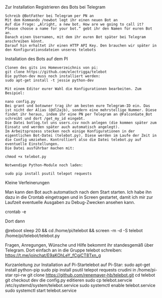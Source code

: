 Zur Installation
Registrieren des Bots bei Telegram

    Schreib @BotFather bei Telegram per PN an
    Mit dem Kommando /newbot legt ihr einen neuen Bot an
    Auf die Frage: „Alright, a new bot. How are we going to call it? Please choose a name for your bot.“ gebt ihr den Namen für euren Bot an.
    Danach einen Usernamen, mit dem ihr euren Bot später bei Telegram anschreiben könnt.
    Darauf hin erhaltet ihr einen HTTP API Key. Den brauchen wir später in den Konfigurationsdateien unseres telebots

Installation des Bots auf dem PI

    Clonen des gits ins Homeverzeichnis von pi:
    git clone https://github.com/electrigga/telebot
    Die python-dev muss noch installiert werden:
    sudo apt-get install -t jessie python-dev
    
    Mit einem Editor eurer Wahl die Konfigurationen bearbeiten. Zum Besipiel:

    nano config.py
    Bei grant und botowner trag ihr am besten eure Telegram-ID ein. Das ist nicht der Alias (@dl2ajb), sondern eine mehrstellige Nummer. Diese findet ihr heraus, indem ihr eine PN per Telegram an @FalconGate_Bot schreibt und dort /get_my_id eingebt.
    Die Datei botlog.txt uns users.csv noch anlegen (die kommen später zum Einsatz und werden später auch automatisch angelegt).
    Im Arbeitsprozess stecken noch einige Konfigurationen in der eigentlichen Bot-Datei (telebot.py). Diese werden im Laufe der Zeit in die Config umziehen. Kontrolliert also die Datei telebot.py auf eventuelle Einstellungen.
    Die Datei ausführbar machen mit:

    chmod +x telebot.py

    Notwendige Python-Module noch laden:

    sudo pip install psutil telepot requests

Kleine Verfeinerungen

Man kann den Bot auch automatisch nach dem Start starten. Ich habe ihn dazu in die Crontab eingetragen und in Screen gestartet, damit ich mir zur Laufzeit eventuelle Ausgaben zu Debug-Zwecken ansehen kann.

crontab -e

Dort dann

@reboot sleep 20 && cd /home/pi/telebot && screen -m -d -S telebot /home/pi/telebot/telebot.py

Fragen, Anregungen, Wünsche und Hilfe bekommt ihr standesgemäß über Telegram. Dort einfach an in die Gruppe telebot schreiben: https://t.me/joinchat/E9aKOhLeY_fCgjCT8Txn_g


Kurzanleitung zur Installation auf Pi-Startelebot auf Pi-Star:
sudo apt-get install python-pip
sudo pip install psutil telepot requests crudini
in /home/pi-star
rpi-rw
git clone https://github.com/renemayer-hb/telebot.git
cd telebot
git checkout dev
die config.py editieren
sudo cp telebot.servcie /etc/systemd/system/telebot.service
sudo systemctl enable telebot.service
sudo systemctl start telebot.service

